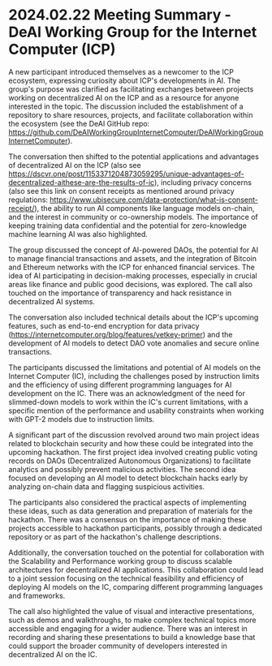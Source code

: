 # 2024.02.22 Meeting Summary - DeAI Working Group for the Internet Computer (ICP)

A new participant introduced themselves as a newcomer to the ICP ecosystem, expressing curiosity about ICP's developments in AI. The group's purpose was clarified as facilitating exchanges between projects working on decentralized AI on the ICP and as a resource for anyone interested in the topic. The discussion included the establishment of a repository to share resources, projects, and facilitate collaboration within the ecosystem (see the DeAI GitHub repo: https://github.com/DeAIWorkingGroupInternetComputer/DeAIWorkingGroupInternetComputer).

The conversation then shifted to the potential applications and advantages of decentralized AI on the ICP (also see https://dscvr.one/post/1153371204873059295/unique-advantages-of-decentralized-aithese-are-the-results-of-ic), including privacy concerns (also see this link on consent receipts as mentioned around privacy regulations: https://www.ubisecure.com/data-protection/what-is-consent-receipt/), the ability to run AI components like language models on-chain, and the interest in community or co-ownership models. The importance of keeping training data confidential and the potential for zero-knowledge machine learning AI was also highlighted.

The group discussed the concept of AI-powered DAOs, the potential for AI to manage financial transactions and assets, and the integration of Bitcoin and Ethereum networks with the ICP for enhanced financial services. The idea of AI participating in decision-making processes, especially in crucial areas like finance and public good decisions, was explored. The call also touched on the importance of transparency and hack resistance in decentralized AI systems.

The conversation also included technical details about the ICP's upcoming features, such as end-to-end encryption for data privacy (https://internetcomputer.org/blog/features/vetkey-primer) and the development of AI models to detect DAO vote anomalies and secure online transactions. 

The participants discussed the limitations and potential of AI models on the Internet Computer (IC), including the challenges posed by instruction limits and the efficiency of using different programming languages for AI development on the IC. There was an acknowledgment of the need for slimmed-down models to work within the IC's current limitations, with a specific mention of the performance and usability constraints when working with GPT-2 models due to instruction limits.

A significant part of the discussion revolved around two main project ideas related to blockchain security and how these could be integrated into the upcoming hackathon. The first project idea involved creating public voting records on DAOs (Decentralized Autonomous Organizations) to facilitate analytics and possibly prevent malicious activities. The second idea focused on developing an AI model to detect blockchain hacks early by analyzing on-chain data and flagging suspicious activities.

The participants also considered the practical aspects of implementing these ideas, such as data generation and preparation of materials for the hackathon. There was a consensus on the importance of making these projects accessible to hackathon participants, possibly through a dedicated repository or as part of the hackathon's challenge descriptions.

Additionally, the conversation touched on the potential for collaboration with the Scalability and Performance working group to discuss scalable architectures for decentralized AI applications. This collaboration could lead to a joint session focusing on the technical feasibility and efficiency of deploying AI models on the IC, comparing different programming languages and frameworks.

The call also highlighted the value of visual and interactive presentations, such as demos and walkthroughs, to make complex technical topics more accessible and engaging for a wider audience. There was an interest in recording and sharing these presentations to build a knowledge base that could support the broader community of developers interested in decentralized AI on the IC.

